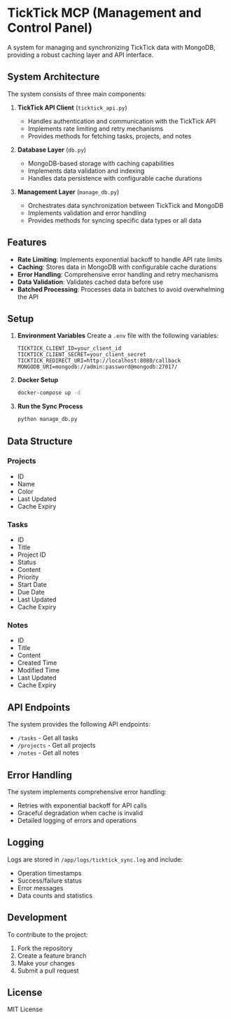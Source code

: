 # TickTick MCP (Management and Control Panel)

A system for managing and synchronizing TickTick data with MongoDB, providing a robust caching layer and API interface.

## System Architecture

The system consists of three main components:

1. **TickTick API Client** (`ticktick_api.py`)
   - Handles authentication and communication with the TickTick API
   - Implements rate limiting and retry mechanisms
   - Provides methods for fetching tasks, projects, and notes

2. **Database Layer** (`db.py`)
   - MongoDB-based storage with caching capabilities
   - Implements data validation and indexing
   - Handles data persistence with configurable cache durations

3. **Management Layer** (`manage_db.py`)
   - Orchestrates data synchronization between TickTick and MongoDB
   - Implements validation and error handling
   - Provides methods for syncing specific data types or all data

## Features

- **Rate Limiting**: Implements exponential backoff to handle API rate limits
- **Caching**: Stores data in MongoDB with configurable cache durations
- **Error Handling**: Comprehensive error handling and retry mechanisms
- **Data Validation**: Validates cached data before use
- **Batched Processing**: Processes data in batches to avoid overwhelming the API

## Setup

1. **Environment Variables**
   Create a `.env` file with the following variables:
   ```
   TICKTICK_CLIENT_ID=your_client_id
   TICKTICK_CLIENT_SECRET=your_client_secret
   TICKTICK_REDIRECT_URI=http://localhost:8080/callback
   MONGODB_URI=mongodb://admin:password@mongodb:27017/
   ```

2. **Docker Setup**
   ```bash
   docker-compose up -d
   ```

3. **Run the Sync Process**
   ```bash
   python manage_db.py
   ```

## Data Structure

### Projects
- ID
- Name
- Color
- Last Updated
- Cache Expiry

### Tasks
- ID
- Title
- Project ID
- Status
- Content
- Priority
- Start Date
- Due Date
- Last Updated
- Cache Expiry

### Notes
- ID
- Title
- Content
- Created Time
- Modified Time
- Last Updated
- Cache Expiry

## API Endpoints

The system provides the following API endpoints:

- `/tasks` - Get all tasks
- `/projects` - Get all projects
- `/notes` - Get all notes

## Error Handling

The system implements comprehensive error handling:
- Retries with exponential backoff for API calls
- Graceful degradation when cache is invalid
- Detailed logging of errors and operations

## Logging

Logs are stored in `/app/logs/ticktick_sync.log` and include:
- Operation timestamps
- Success/failure status
- Error messages
- Data counts and statistics

## Development

To contribute to the project:

1. Fork the repository
2. Create a feature branch
3. Make your changes
4. Submit a pull request

## License

MIT License

